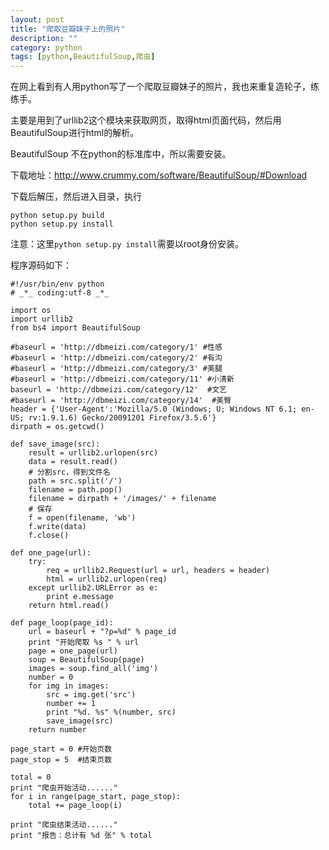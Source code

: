 ```yaml
---
layout: post
title: "爬取豆瓣妹子上的照片"
description: ""
category: python
tags: [python,BeautifulSoup,爬虫]
---
```


在网上看到有人用python写了一个爬取豆瓣妹子的照片，我也来重复造轮子，练练手。

主要是用到了urllib2这个模块来获取网页，取得html页面代码，然后用BeautifulSoup进行html的解析。

BeautifulSoup 不在python的标准库中，所以需要安装。

下载地址：http://www.crummy.com/software/BeautifulSoup/#Download

下载后解压，然后进入目录，执行

```
python setup.py build
python setup.py install
```

注意：这里`python setup.py install`需要以root身份安装。

程序源码如下：

```
#!/usr/bin/env python
# _*_ coding:utf-8 _*_

import os
import urllib2
from bs4 import BeautifulSoup

#baseurl = 'http://dbmeizi.com/category/1' #性感
#baseurl = 'http://dbmeizi.com/category/2' #有沟
#baseurl = 'http://dbmeizi.com/category/3' #美腿
#baseurl = 'http://dbmeizi.com/category/11' #小清新
baseurl = 'http://dbmeizi.com/category/12'  #文艺
#baseurl = 'http://dbmeizi.com/category/14'  #美臀
header = {'User-Agent':'Mozilla/5.0 (Windows; U; Windows NT 6.1; en-US; rv:1.9.1.6) Gecko/20091201 Firefox/3.5.6'}
dirpath = os.getcwd()

def save_image(src):
    result = urllib2.urlopen(src)
    data = result.read()
    # 分割src，得到文件名
    path = src.split('/')
    filename = path.pop()
    filename = dirpath + '/images/' + filename
    # 保存
    f = open(filename, 'wb')
    f.write(data)
    f.close()

def one_page(url):
    try:
        req = urllib2.Request(url = url, headers = header)
        html = urllib2.urlopen(req)
    except urllib2.URLError as e:
        print e.message
    return html.read()

def page_loop(page_id):
    url = baseurl + "?p=%d" % page_id
    print "开始爬取 %s " % url
    page = one_page(url)
    soup = BeautifulSoup(page)
    images = soup.find_all('img')
    number = 0
    for img in images:
        src = img.get('src')
        number += 1
        print "%d. %s" %(number, src)
        save_image(src)
    return number

page_start = 0 #开始页数
page_stop = 5  #结束页数

total = 0
print "爬虫开始活动......"
for i in range(page_start, page_stop):
    total += page_loop(i)

print "爬虫结束活动......"
print "报告：总计有 %d 张" % total
```
